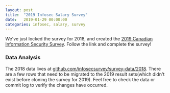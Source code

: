 ```yaml
---
layout: post
title:  "2019 Infosec Salary Survey"
date:   2019-01-29 00:00:00
categories: infosec, salary, survey
---
```


We've just locked the survey for 2018, and created the [2019 Canadian Information Security Survey][2019survey].
Follow the link and complete the survey!

### Data Analysis

The 2018 data lives at [github.com/infosecsurvey/survey-data/2018][2018data].
There are a few rows that need to be migrated to the 2019 result sets(which
didn't exist before cloning the survey for 2019). Feel free to check the data or
commit log to verify the changes have occurred.

[2019survey]: https://docs.google.com/forms/d/1Cp8-hDI5bDkY2znItkigXuGHoGncOuVsQRShz-KiWVY
[2018data]: https://github.com/infosecsurvey/survey-data